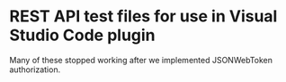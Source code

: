# REST API test files for use in Visual Studio Code plugin

Many of these stopped working after we implemented JSONWebToken authorization.